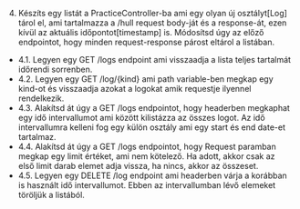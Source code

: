 4. Készíts egy listát a PracticeController-ba ami egy olyan új osztályt[Log] tárol el, ami tartalmazza a /hull request body-ját és a response-át, ezen kívül az aktuális időpontot[timestamp] is.
      Módosítsd úgy az előző endpointot, hogy minden request-response párost eltárol a listában.

- 4.1.    Legyen egy GET /logs endpoint ami visszaadja a lista teljes tartalmát időrendi sorrenben.
- 4.2.    Legyen egy GET /log/{​​​​​kind}​​​​​ ami path variable-ben megkap egy kind-ot és visszaadja azokat a logokat amik requestje ilyennel rendelkezik.
- 4.3.    Alakítsd át úgy a GET /logs endpointot, hogy headerben megkaphat egy idő intervallumot ami között kilistázza az összes logot. Az idő intervallumra kelleni fog egy külön osztály ami egy start és end date-et tartalmaz.
- 4.4.    Alakítsd át úgy a GET /logs endpointot, hogy Request paramban megkap egy limit értéket, ami nem kötelező. Ha adott, akkor csak az első limit darab elemet adja vissza, ha nincs, akkor az összeset.
- 4.5.    Legyen egy DELETE /log endpoint ami headerben várja a korábban is használt idő intervallumot. Ebben az intervallumban lévő elemeket töröljük a listából.